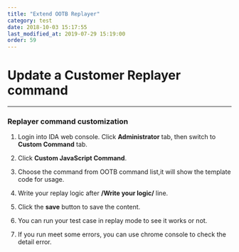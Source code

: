 ```yaml
---
title: "Extend OOTB Replayer"
category: test
date: 2018-10-03 15:17:55
last_modified_at: 2019-07-29 15:19:00
order: 59
---
```


# Update a Customer Replayer command
***


### Replayer command customization


1.  Login into IDA web console.	 Click **Administrator** tab, then switch to  **Custom Command** tab. 
  
2.  Click **Custom JavaScript Command**.

3.  Choose the command from OOTB command list,it will show the template code for usage.

4.  Write your replay logic after **/**Write your logic**/** line.

5.  Click the **save** button to save the content.

6.  You can run your test case in replay mode to see it works or not.

7.  If you run meet some errors, you can use chrome console to check the detail error.

